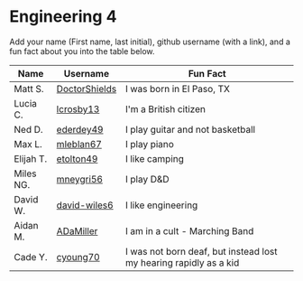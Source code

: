 # Engineering 4

Add your name (First name, last initial), github username (with a link), and a fun fact about you into the table below.

Name | Username | Fun Fact
--- | --- | ---
Matt S. | [DoctorShields](https://github.com/DoctorShields) | I was born in El Paso, TX
Lucia C. | [lcrosby13](https://github.com/lcrosby13) | I'm a British citizen
Ned D. | [ederdey49](https://github.com/ederdey49) | I play guitar and not basketball
Max L. | [mleblan67](https://github.com/mleblan67) | I play piano
Elijah T. | [etolton49](https://github.com/etolton49) | I like camping
Miles NG. | [mneygri56](https://github.com/mneygri56) | I play D&D
David W. | [david-wiles6](https://github.com/david-wiles6) | I like engineering
Aidan M. | [ADaMiller](https://github.com/ADaMiller) | I am in a cult - Marching Band
Cade Y. | [cyoung70](https://github.com/cyoung70) | I was not born deaf, but instead lost my hearing rapidly as a kid
